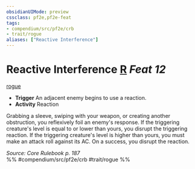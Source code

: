 ```yaml
---
obsidianUIMode: preview
cssclass: pf2e,pf2e-feat
tags:
- compendium/src/pf2e/crb
- trait/rogue
aliases: ["Reactive Interference"]
---
```

# Reactive Interference  [R](/rules/core-rulebook/chapter-9-playing-the-game.md#Actions "Reaction") *Feat 12*  
[rogue](/rules/traits/rogue.md)  

- **Trigger** An adjacent enemy begins to use a reaction.
- **Activity** Reaction

Grabbing a sleeve, swiping with your weapon, or creating another obstruction, you reflexively foil an enemy's response. If the triggering creature's level is equal to or lower than yours, you disrupt the triggering reaction. If the triggering creature's level is higher than yours, you must make an attack roll against its AC. On a success, you disrupt the reaction.

*Source: Core Rulebook p. 187*  
%% #compendium/src/pf2e/crb #trait/rogue %%